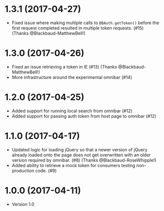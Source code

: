 # 1.3.1 (2017-04-27)

- Fixed issue where making multiple calls to `BBAuth.getToken()` before the first request completed resulted in multiple token requests. (#15) (Thanks @Blackbaud-MatthewBell!)

# 1.3.0 (2017-04-26)

- Fixed an issue retrieving a token in IE (#13) (Thanks @Blackbaud-MatthewBell!)
- More infrastructure around the experimental omnibar (#14)

# 1.2.0 (2017-04-25)

- Added support for running local search from omnibar (#12)
- Added support for passing auth token from host page to omnibar (#12)

# 1.1.0 (2017-04-17)

 - Updated logic for loading jQuery so that a newer version of jQuery already loaded onto the page does not get overwritten with an older version required by omnibar. (#8) (Thanks @Blackbaud-RoseWhipple!)
 - Added ability to retrieve a mock token for consumers testing non-production code. (#9)

# 1.0.0 (2017-04-11)

 - Version 1.0
